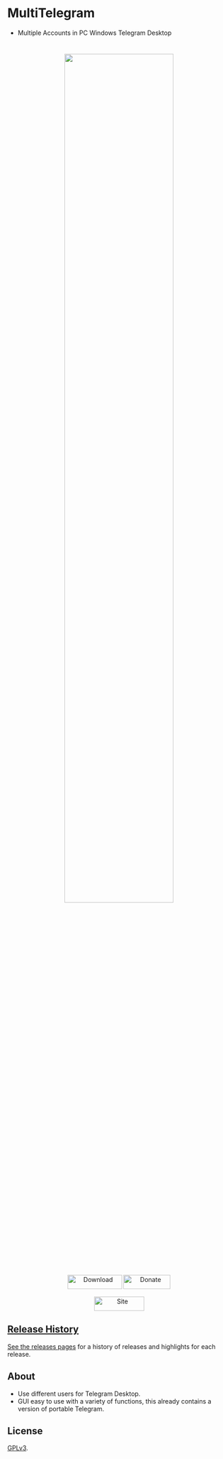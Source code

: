 # MultiTelegram
* Multiple Accounts in PC Windows Telegram Desktop
<h1 align="center">
<sub>
<img  src="https://i.imgur.com/BnljAYJ.png"
      height="auto"
      width="70%">
</h1>
<p align="center">
    <a href="https://github.com/TiVP/MultiTelegram/releases/latest"><img alt="Download" src="https://i.imgur.com/9xIh9jZ.png" height="32px" width="123px"></a> <a href="https://www.paypal.me/tivp"><img alt="Donate" src="https://i.imgur.com/yAOXqrv.png" height="32px" width="106"></a> <p align="center"><a href="https://multitelegram.blogspot.com/"><img alt="Site" src="https://i.imgur.com/XLnRxmk.png" height="32px" width="113px"</a></p>
</p>
	
## Release History

See the [releases pages](https://github.com/TiVP/MultiTelegram/releases) for a history of releases and highlights for each release.

## About

* Use different users for Telegram Desktop.
* GUI easy to use with a variety of functions, this already contains a version of portable Telegram.

## License

[GPLv3](https://github.com/TiVP/MultiTelegram/blob/master/LICENSE).
        

